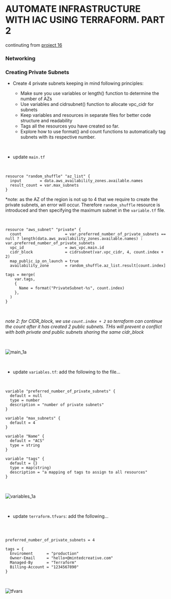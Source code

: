 # AUTOMATE INFRASTRUCTURE WITH IAC USING TERRAFORM. PART 2

continuting from <a href="https://github.com/earchibong/devops_training/blob/main/terraform_01.md ">project 16</a>

### Networking
### Creating Private Subnets
- Create 4 private subnets keeping in mind following principles:

  - Make sure you use variables or length() function to determine the number of AZs
  - Use variables and cidrsubnet() function to allocate vpc_cidr for subnets
  - Keep variables and resources in separate files for better code structure and readability
  - Tags all the resources you have created so far. 
   - Explore how to use format() and count functions to automatically tag subnets with its respective number.

<br>

- update `main.tf`

<br>

```
resource "random_shuffle" "az_list" {
  input        = data.aws_availability_zones.available.names
  result_count = var.max_subnets
}

```
*note: as the AZ of the region is not up to 4 that we require to create the private subnets, an error will occur. Therefore `random_shuffle` resource is introduced and then specifying the maximum subnet in the `variable.tf` file.

<br>

```
resource "aws_subnet" "private" {
  count                   = var.preferred_number_of_private_subnets == null ? length(data.aws_availability_zones.available.names) : var.preferred_number_of_private_subnets
  vpc_id                  = aws_vpc.main.id
  cidr_block              = cidrsubnet(var.vpc_cidr, 4, count.index + 2)
  map_public_ip_on_launch = true
  availability_zone       = random_shuffle.az_list.result[count.index]
  
tags = merge(
    var.tags,
    {
      Name = format("PrivateSubnet-%s", count.index)
    },
  )
}

```

<br>

*note 2: for CIDR_block, we use `count.index + 2` so terraform can continue the count after it has created 2 public subnets. THis will prevent
a conflict with both private and public subnets sharing the same cidr_block*

<br>

![main_1a](https://user-images.githubusercontent.com/92983658/203994675-757ff84a-4fb6-43aa-8c50-6eeed13ef718.png)

<br>

- update `variables.tf`: add the following to the file...

<br>

```
variable "preferred_number_of_private_subnets" {
  default = null
  type = number
  description = "number of private subnets"
}

variable "max_subnets" {
  default = 4
}

variable "Name" {
  default = "ACS"
  type = string
}

variable "tags" {
  default = {}
  type = map(string)
  description = "a mapping of tags to assign to all resources"
}

```

<br>

![variables_1a](https://user-images.githubusercontent.com/92983658/203994989-9242296f-de7b-4fed-bfc8-84af38689cbf.png)

<br>

- update `terraform.tfvars`: add the following...

<br>

```

preferred_number_of_private_subnets = 4

tags = {
  Enviroment      = "production" 
  Owner-Email     = "hello+@mintedcreative.com"
  Managed-By      = "Terraform"
  Billing-Account = "1234567890"
}

```

<br>

![tfvars](https://user-images.githubusercontent.com/92983658/203995247-b8d3a718-fe29-4e94-b819-a3649c5e63c9.png)

<br>


